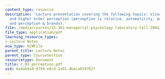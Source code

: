```yaml
---
content_type: resource
description: 'Lecture presentation covering the following topics: Visual illusions,
  and higher order perception (perception is relative, automaticity, adaptation expectation,
  and perception & brands).'
file: /media/courses/15-301-managerial-psychology-laboratory-fall-2004/6a4ab9a49794e8cd2a914baca6597827_c_03_perception.pdf
file_type: application/pdf
learning_resource_types:
- Lecture Notes
ocw_type: OCWFile
parent_title: Lecture Notes
parent_type: CourseSection
resourcetype: Document
title: c_03_perception.pdf
uid: 6a4ab9a4-9794-e8cd-2a91-4baca6597827
---
```

